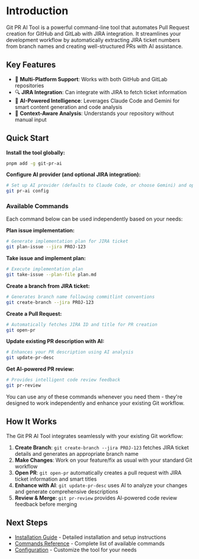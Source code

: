 # Introduction

Git PR AI Tool is a powerful command-line tool that automates Pull Request creation for GitHub and GitLab with JIRA integration. It streamlines your development workflow by automatically extracting JIRA ticket numbers from branch names and creating well-structured PRs with AI assistance.

## Key Features

- 🚀 **Multi-Platform Support**: Works with both GitHub and GitLab repositories
- 🔍 **JIRA Integration**: Can integrate with JIRA to fetch ticket information
- 🤖 **AI-Powered Intelligence**: Leverages Claude Code and Gemini for smart content generation and code analysis
- 🎯 **Context-Aware Analysis**: Understands your repository without manual input

## Quick Start

**Install the tool globally:**

```bash
pnpm add -g git-pr-ai
```

**Configure AI provider (and optional JIRA integration):**

```bash
# Set up AI provider (defaults to Claude Code, or choose Gemini) and optionally JIRA authentication
git pr-ai config
```

### Available Commands

Each command below can be used independently based on your needs:

**Plan issue implementation:**

```bash
# Generate implementation plan for JIRA ticket
git plan-issue --jira PROJ-123
```

**Take issue and implement plan:**

```bash
# Execute implementation plan
git take-issue --plan-file plan.md
```

**Create a branch from JIRA ticket:**

```bash
# Generates branch name following commitlint conventions
git create-branch --jira PROJ-123
```

**Create a Pull Request:**

```bash
# Automatically fetches JIRA ID and title for PR creation
git open-pr
```

**Update existing PR description with AI:**

```bash
# Enhances your PR description using AI analysis
git update-pr-desc
```

**Get AI-powered PR review:**

```bash
# Provides intelligent code review feedback
git pr-review
```

You can use any of these commands whenever you need them - they're designed to work independently and enhance your existing Git workflow.

## How It Works

The Git PR AI Tool integrates seamlessly with your existing Git workflow:

1. **Create Branch**: `git create-branch --jira PROJ-123` fetches JIRA ticket details and generates an appropriate branch name
2. **Make Changes**: Work on your feature/fix as usual with your standard Git workflow
3. **Open PR**: `git open-pr` automatically creates a pull request with JIRA ticket information and smart titles
4. **Enhance with AI**: `git update-pr-desc` uses AI to analyze your changes and generate comprehensive descriptions
5. **Review & Merge**: `git pr-review` provides AI-powered code review feedback before merging

## Next Steps

- [Installation Guide](./installation) - Detailed installation and setup instructions
- [Commands Reference](./commands) - Complete list of available commands
- [Configuration](./configuration) - Customize the tool for your needs
